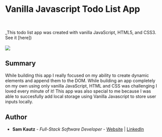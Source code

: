 # Vanilla Javascript Todo List App

<br>

_This todo list app was created with vanilla JavaScript, HTML5, and CSS3. 
<br>
See it [here])
<br>
<br>
<image src="images/">
  
## Summary

While building this app I really focused on my ability to create dynamic elements and append them to the DOM. While 
building an app completely on my own using only vanilla JavaScript, HTML and CSS was challenging I loved every minute
of it! This app was also special to me because I was able to succesfully add local storage using Vanilla Javascript to 
store user inputs locally. 


## Author

* **Sam Kautz** - *Full-Stack Software Developer* - [Website](https://samkautzresume.dev/) | [LinkedIn](https://www.linkedin.com/in/sam-k-64455416a/)

